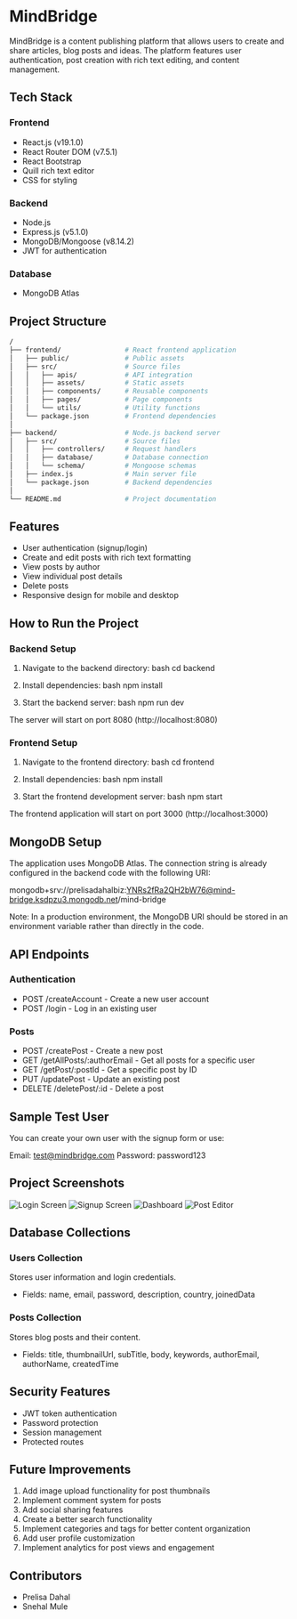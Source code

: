 # MindBridge

MindBridge is a content publishing platform that allows users to create and share articles, blog posts and ideas. The platform features user authentication, post creation with rich text editing, and content management.

## Tech Stack

### Frontend
- React.js (v19.1.0)
- React Router DOM (v7.5.1)
- React Bootstrap
- Quill rich text editor
- CSS for styling

### Backend
- Node.js
- Express.js (v5.1.0)
- MongoDB/Mongoose (v8.14.2)
- JWT for authentication

### Database
- MongoDB Atlas

## Project Structure

```bash
/
├── frontend/                # React frontend application
│   ├── public/              # Public assets
│   ├── src/                 # Source files
│   │   ├── apis/            # API integration
│   │   ├── assets/          # Static assets
│   │   ├── components/      # Reusable components
│   │   ├── pages/           # Page components
│   │   └── utils/           # Utility functions
│   └── package.json         # Frontend dependencies
│
├── backend/                 # Node.js backend server
│   ├── src/                 # Source files
│   │   ├── controllers/     # Request handlers
│   │   ├── database/        # Database connection
│   │   └── schema/          # Mongoose schemas
│   ├── index.js             # Main server file
│   └── package.json         # Backend dependencies
│
└── README.md                # Project documentation

```
## Features

- User authentication (signup/login)
- Create and edit posts with rich text formatting
- View posts by author
- View individual post details
- Delete posts
- Responsive design for mobile and desktop

## How to Run the Project

### Backend Setup

1. Navigate to the backend directory:
bash
cd backend


2. Install dependencies:
bash
npm install


3. Start the backend server:
bash
npm run dev


The server will start on port 8080 (http://localhost:8080)

### Frontend Setup

1. Navigate to the frontend directory:
bash
cd frontend


2. Install dependencies:
bash
npm install


3. Start the frontend development server:
bash
npm start


The frontend application will start on port 3000 (http://localhost:3000)

## MongoDB Setup

The application uses MongoDB Atlas. The connection string is already configured in the backend code with the following URI:


mongodb+srv://prelisadahalbiz:YNRs2fRa2QH2bW76@mind-bridge.ksdpzu3.mongodb.net/mind-bridge


Note: In a production environment, the MongoDB URI should be stored in an environment variable rather than directly in the code.

## API Endpoints

### Authentication
- POST /createAccount - Create a new user account
- POST /login - Log in an existing user

### Posts
- POST /createPost - Create a new post
- GET /getAllPosts/:authorEmail - Get all posts for a specific user
- GET /getPost/:postId - Get a specific post by ID
- PUT /updatePost - Update an existing post
- DELETE /deletePost/:id - Delete a post

## Sample Test User

You can create your own user with the signup form or use:


Email: test@mindbridge.com
Password: password123


## Project Screenshots

![Login Screen](https://example.com/screenshots/login.png)
![Signup Screen](https://example.com/screenshots/signup.png)
![Dashboard](https://example.com/screenshots/dashboard.png)
![Post Editor](https://example.com/screenshots/editor.png)

## Database Collections

### Users Collection
Stores user information and login credentials.
- Fields: name, email, password, description, country, joinedData

### Posts Collection
Stores blog posts and their content.
- Fields: title, thumbnailUrl, subTitle, body, keywords, authorEmail, authorName, createdTime

## Security Features

- JWT token authentication
- Password protection
- Session management
- Protected routes

## Future Improvements

1. Add image upload functionality for post thumbnails
2. Implement comment system for posts
3. Add social sharing features
4. Create a better search functionality
5. Implement categories and tags for better content organization
6. Add user profile customization
7. Implement analytics for post views and engagement

## Contributors

- Prelisa Dahal
- Snehal Mule